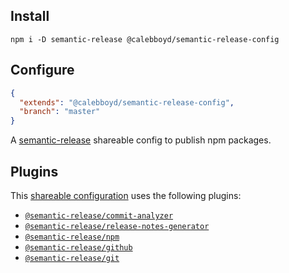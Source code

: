 ## Install

```shell
npm i -D semantic-release @calebboyd/semantic-release-config
```
## Configure

```json
{
  "extends": "@calebboyd/semantic-release-config",
  "branch": "master"
}
```

A [semantic-release](https://github.com/semantic-release/semantic-release) shareable config to publish npm packages.



## Plugins

This [shareable configuration](https://github.com/jedmao/semantic-release-npm-github-config/blob/master/.releaserc.json) uses the following plugins:

- [`@semantic-release/commit-analyzer`](https://github.com/semantic-release/commit-analyzer)
- [`@semantic-release/release-notes-generator`](https://github.com/semantic-release/release-notes-generator)
- [`@semantic-release/npm`](https://github.com/semantic-release/npm)
- [`@semantic-release/github`](https://github.com/semantic-release/github)
- [`@semantic-release/git`](https://github.com/semantic-release/git)

